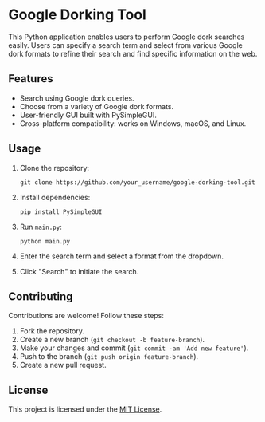 # Google Dorking Tool

This Python application enables users to perform Google dork searches easily. Users can specify a search term and select from various Google dork formats to refine their search and find specific information on the web.

## Features

- Search using Google dork queries.
- Choose from a variety of Google dork formats.
- User-friendly GUI built with PySimpleGUI.
- Cross-platform compatibility: works on Windows, macOS, and Linux.

## Usage

1. Clone the repository:

   ```
   git clone https://github.com/your_username/google-dorking-tool.git
   ```

2. Install dependencies:

   ```
   pip install PySimpleGUI
   ```

3. Run `main.py`:

   ```
   python main.py
   ```

4. Enter the search term and select a format from the dropdown.

5. Click "Search" to initiate the search.

## Contributing

Contributions are welcome! Follow these steps:

1. Fork the repository.
2. Create a new branch (`git checkout -b feature-branch`).
3. Make your changes and commit (`git commit -am 'Add new feature'`).
4. Push to the branch (`git push origin feature-branch`).
5. Create a new pull request.

## License

This project is licensed under the [MIT License](LICENSE).
